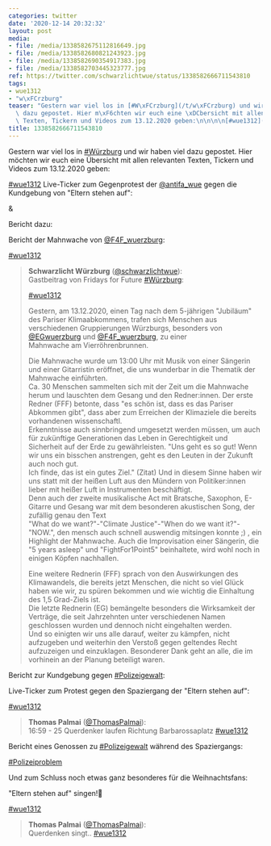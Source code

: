```yaml
---
categories: twitter
date: '2020-12-14 20:32:32'
layout: post
media:
- file: /media/1338582675112816649.jpg
- file: /media/1338582680821243923.jpg
- file: /media/1338582690354917383.jpg
- file: /media/1338582703445323777.jpg
ref: https://twitter.com/schwarzlichtwue/status/1338582666711543810
tags:
- wue1312
- "w\xFCrzburg"
teaser: "Gestern war viel los in [#W\xFCrzburg](/t/w\xFCrzburg) und wir haben viel\
  \ dazu gepostet. Hier m\xF6chten wir euch eine \xDCbersicht mit allen relevanten\
  \ Texten, Tickern und Videos zum 13.12.2020 geben:\n\n\n\n[#wue1312](/t/wue1312)"
title: 1338582666711543810
---
```

Gestern war viel los in [#Würzburg](/t/würzburg) und wir haben viel dazu gepostet. Hier möchten wir euch eine Übersicht mit allen relevanten Texten, Tickern und Videos zum 13.12.2020 geben:



[#wue1312](/t/wue1312)
Live-Ticker zum Gegenprotest der [@antifa_wue](https://twitter.com/antifa_wue) gegen die Kundgebung von "Eltern stehen auf":



&amp;



Bericht dazu: 



Bericht der Mahnwache von [@F4F_wuerzburg](https://twitter.com/F4F_wuerzburg):





[#wue1312](/t/wue1312) 
> <b>Schwarzlicht Würzburg</b> ([@schwarzlichtwue](https://twitter.com/schwarzlichtwue)):  
>Gastbeitrag von Fridays for Future [#Würzburg](/t/würzburg):  
>  
>[#wue1312](/t/wue1312)  
>  
>  
>  
>Gestern, am 13.12.2020, einen Tag nach dem 5-jährigen "Jubiläum" des Pariser Klimaabkommens, trafen sich Menschen aus verschiedenen Gruppierungen Würzburgs, besonders von [@EGwuerzburg](https://twitter.com/EGwuerzburg) und [@F4F_wuerzburg](https://twitter.com/F4F_wuerzburg), zu einer   
>Mahnwache am Vierröhrenbrunnen.   
>  
>  
>  
>Die Mahnwache wurde um 13:00 Uhr mit Musik von einer Sängerin und einer Gitarristin eröffnet, die uns wunderbar in die Thematik der Mahnwache einführten.  
>Ca. 30 Menschen sammelten sich mit der Zeit um die Mahnwache herum und lauschten dem Gesang und den Redner:innen. Der erste Redner (FFF) betonte, dass "es schön ist, dass es das Pariser Abkommen gibt", dass aber zum Erreichen der Klimaziele die bereits vorhandenen wissenschaftl.  
>Erkenntnisse auch sinnbringend umgesetzt werden müssen, um auch für zukünftige Generationen das Leben in Gerechtigkeit und Sicherheit auf der Erde zu gewährleisten. "Uns geht es so gut! Wenn wir uns ein bisschen anstrengen, geht es den Leuten in der Zukunft auch noch gut.  
>Ich finde, das ist ein gutes Ziel." (Zitat) Und in diesem Sinne haben wir uns statt mit der heißen Luft aus den Mündern von Politiker:innen lieber mit heißer Luft in Instrumenten beschäftigt.  
>Denn auch der zweite musikalische Act mit Bratsche, Saxophon, E-Gitarre und Gesang war mit dem besonderen akustischen Song, der zufällig genau den Text  
>"What do we want?"-"Climate Justice"-"When do we want it?"-"NOW.", den mensch auch schnell auswendig mitsingen konnte ;) , ein Highlight der Mahnwache. Auch die Improvisation einer Sängerin, die "5 years asleep" und "FightFor1Point5" beinhaltete, wird wohl noch in einigen Köpfen nachhallen.   
>  
>Eine weitere Rednerin (FFF) sprach von den Auswirkungen des Klimawandels, die bereits jetzt Menschen, die nicht so viel Glück haben wie wir, zu spüren bekommen und wie wichtig die Einhaltung des 1,5 Grad-Ziels ist.  
>Die letzte Rednerin (EG) bemängelte besonders die Wirksamkeit der Verträge, die seit Jahrzehnten unter verschiedenen Namen geschlossen wurden und dennoch nicht eingehalten werden.  
>Und so einigten wir uns alle darauf, weiter zu kämpfen, nicht aufzugeben und weiterhin den Verstoß gegen geltendes Recht aufzuzeigen und einzuklagen. Besonderer Dank geht an alle, die im vorhinein an der Planung beteiligt waren.  


Bericht zur Kundgebung gegen [#Polizeigewalt](/t/polizeigewalt):





Live-Ticker zum Protest gegen den Spaziergang der "Eltern stehen auf":





[#wue1312](/t/wue1312) 
> <b>Thomas Palmai</b> ([@ThomasPalmai](https://twitter.com/ThomasPalmai)):  
>16:59 - 25 Querdenker laufen Richtung Barbarossaplatz [#wue1312](/t/wue1312)  


Bericht eines Genossen zu [#Polizeigewalt](/t/polizeigewalt) während des Spaziergangs:



[#Polizeiproblem](/t/polizeiproblem)



Und zum Schluss noch etwas ganz besonderes für die Weihnachtsfans: 

"Eltern stehen auf" singen!🎅





[#wue1312](/t/wue1312) 
> <b>Thomas Palmai</b> ([@ThomasPalmai](https://twitter.com/ThomasPalmai)):  
>Querdenken singt.. [#wue1312](/t/wue1312)   

